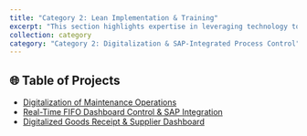 ```yaml
---
title: "Category 2: Lean Implementation & Training"
excerpt: "This section highlights expertise in leveraging technology to replace manual systems, automate processes, and create integrated digital solutions within an SAP environment."
collection: category
category: "Category 2: Digitalization & SAP-Integrated Process Control"
---
```


## 🌐 Table of Projects

- [Digitalization of Maintenance Operations](/project/c02-AM.md)
- [Real-Time FIFO Dashboard Control & SAP Integration](/project/c02-FIFO.md)
- [Digitalized Goods Receipt & Supplier Dashboard](/project/c02-GR.md)
